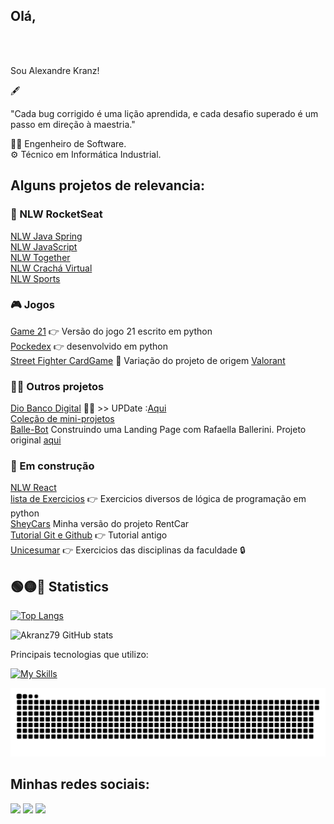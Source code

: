 
## Olá, 
<br />

<br> Sou Alexandre Kranz! 

<p>🖋</p>
 
"Cada bug corrigido é uma lição aprendida, e cada desafio superado é um passo em direção à maestria."
<p></p>

👨‍🎓 Engenheiro de Software.<br>
⚙ Técnico em Informática Industrial.<br>


## Alguns projetos de relevancia:

### 🚀 NLW RocketSeat 
[NLW Java Spring](https://github.com/akranz79/nlw-expert-java)  <br />
[NLW JavaScript](https://github.com/akranz79/nlw-html-css-expert)  <br />
[NLW Together](https://github.com/akranz79/nlw-together)  <br />
[NLW Crachá Virtual](https://github.com/akranz79/cracha-nlw)  <br />
[NLW Sports](https://github.com/akranz79/nlw-sports)  <br />

### 🎮 Jogos
[Game 21](https://github.com/akranz79/vinteUm)  👉 Versão do jogo 21 escrito em python <br />
[Pockedex](https://github.com/akranz79/pypokedex) 👉 desenvolvido em python <br />
[Street Fighter CardGame](https://github.com/akranz79/StreetFighterCardGame)   🧩 Variação do projeto de origem [Valorant](https://jefersonsilva01.github.io/Valorant-The-Card-Game/)  <br />


 ### 🧑‍💻 Outros projetos
[Dio Banco Digital](https://github.com/akranz79/dio-desafio-bancodigital)  🚀✨ >> UPDate :[Aqui](https://github.com/akranz79/DesafioBancoDio) <br />
[Coleção de mini-projetos](https://github.com/akranz79/miniProjetos50) <br />
[Balle-Bot](https://github.com/akranz79/balle-bot) Construindo uma Landing Page com Rafaella Ballerini. Projeto original [aqui](https://www.youtube.com/watch?v=llF6vD-RljE&ab_channel=RafaellaBallerini) <br />


### 🚧 Em construção
[NLW React](https://github.com/akranz79/NLW-06-React) <br />
[lista de Exercicios](https://github.com/akranz79/listaExercicios) 👉 Exercicios diversos de lógica de programação em python <br />
[SheyCars](https://github.com/akranz79/sheycars-udemy-master) Minha versão do projeto RentCar <br />
[Tutorial Git e Github](https://github.com/akranz79/GitTutorial) 👉 Tutorial antigo<br />
[Unicesumar](https://github.com/akranz79/Unicesumar) 👉 Exercicios das disciplinas da faculdade 🔒 <br />


## 🟢🟡🔴 Statistics 

[![Top Langs](https://github-readme-stats.vercel.app/api/top-langs/?username=akranz79&layout=donut&theme=chartreuse-dark)](https://github.com/akranz79/github-readme-stats)
<p>
  
![Akranz79 GitHub stats](https://github-readme-stats.vercel.app/api?username=akranz79&theme=chartreuse-dark&show_icons=true)
<p>

  
Principais tecnologias que utilizo: 
<p>

[![My Skills](https://skillicons.dev/icons?i=java,spring,mysql,py,linux&theme=dark)](https://skillicons.dev)

![Snake animation](https://github.com/akranz79/akranz79/blob/main/github-contribution-grid-snake.svg)

## Minhas redes sociais:
<div>
  <a href="https://www.linkedin.com/in/akranz" target="_blank"><img src="https://img.shields.io/badge/-LinkedIn-%230077B5?style=for-the-badge&logo=linkedin&logoColor=white" target="_blank"></a> 
  <a href="https://instagram.com/alexandre.kranz" target="_blank"><img src="https://img.shields.io/badge/-Instagram-%23E4405F?style=for-the-badge&logo=instagram&logoColor=white" target="_blank"></a>
  <a href="https://www.youtube.com/@alexandrekranz" target="_blank"><img src="https://img.shields.io/badge/-youtube-FF0000?style=for-the-badge&logo=youtube&logoColor=white" target="_blank"></a>
</div>
